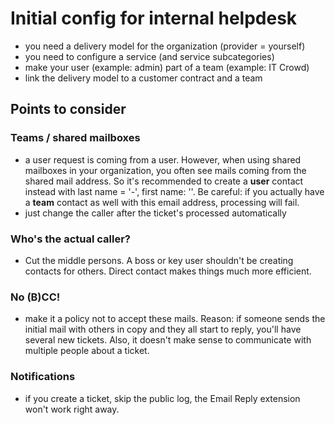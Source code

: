 
# Initial config for internal helpdesk
* you need a delivery model for the organization (provider = yourself)
* you need to configure a service (and service subcategories)
* make your user (example: admin) part of a team (example: IT Crowd)
* link the delivery model to a customer contract and a team 
 
 

## Points to consider

### Teams / shared mailboxes
* a user request is coming from a user. However, when using shared mailboxes in your organization, you often see mails coming from the shared mail address. So it's recommended to create a **user** contact instead with last name = '-', first name: '<team>'. Be careful: if you actually have a **team** contact as well with this email address, processing will fail.
* just change the caller after the ticket's processed automatically

### Who's the actual caller?
* Cut the middle persons. A boss or key user shouldn't be creating contacts for others. Direct contact makes things much more efficient.

### No (B)CC!
* make it a policy not to accept these mails. Reason: if someone sends the initial mail with others in copy and they all start to reply, you'll have several new tickets. Also, it doesn't make sense to communicate with multiple people about a ticket.

### Notifications
* if you create a ticket, skip the public log, the Email Reply extension won't work right away.
